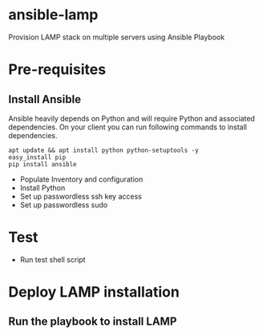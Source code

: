 # ansible-lamp
Provision LAMP stack on multiple servers using Ansible Playbook

# Pre-requisites
## Install Ansible
Ansible heavily depends on Python and will require Python and associated dependencies. On your client you can run following commands to install dependencies.
```
apt update && apt install python python-setuptools -y
easy_install pip
pip install ansible
```


* Populate Inventory and configuration
* Install Python
* Set up passwordless ssh key access
* Set up passwordless sudo

# Test
* Run test shell script

# Deploy LAMP installation
## Run the playbook to install LAMP
